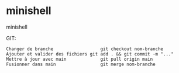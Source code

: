 # minishell
minishell

GIT:

	Changer de branche					git checkout nom-branche
	Ajouter et valider des fichiers	git add . && git commit -m "..."
	Mettre à jour avec main				git pull origin main
	Fusionner dans main					git merge nom-branche